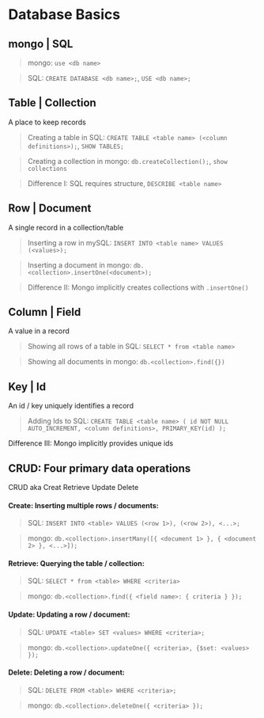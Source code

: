 # Database Basics

## mongo | SQL

> mongo: `use <db name>`

> SQL: `CREATE DATABASE <db name>;`, `USE <db name>;`

## Table | Collection

A place to keep records

> Creating a table in SQL:
> `CREATE TABLE <table name> (<column definitions>);`, `SHOW TABLES;`

> Creating a collection in mongo: `db.createCollection();`, `show collections`

> Difference I: SQL requires structure, `DESCRIBE <table name>`

## Row | Document

A single record in a collection/table

> Inserting a row in mySQL: `INSERT INTO <table name> VALUES (<values>);`

> Inserting a document in mongo: `db.<collection>.insertOne(<document>);`

> Difference II: Mongo implicitly creates collections with `.insertOne()`

## Column | Field

A value in a record

> Showing all rows of a table in SQL: `SELECT * from <table name>`

> Showing all documents in mongo: `db.<collection>.find({})`

## Key | Id

An id / key uniquely identifies a record

> Adding Ids to SQL:
> `CREATE TABLE <table name> ( id NOT NULL AUTO_INCREMENT, <column definitions>, PRIMARY_KEY(id) );`

Difference III: Mongo implicitly provides unique ids

## CRUD: Four primary data operations
CRUD aka Creat Retrieve Update Delete

#### Create: Inserting multiple rows / documents:

> SQL:
> `INSERT INTO <table> VALUES (<row 1>), (<row 2>), <...>;`

> mongo:
> `db.<collection>.insertMany([{ <document 1> }, { <document 2> }, <...>]);`

#### Retrieve: Querying the table / collection:

> SQL:
> `SELECT * from <table> WHERE <criteria>`

> mongo:
> `db.<collection>.find({ <field name>: { criteria } });`

#### Update: Updating a row / document:

> SQL:
> `UPDATE <table> SET <values> WHERE <criteria>;`

> mongo:
> `db.<collection>.updateOne({ <criteria>, {$set: <values> });`

#### Delete: Deleting a row / document:

> SQL:
> `DELETE FROM <table> WHERE <criteria>;`

> mongo:
> `db.<collection>.deleteOne({ <criteria> });`
